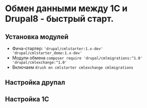 # Обмен данными между 1С и Drupal8 - быстрый старт.

## Установка модулей
* Фича-стартер: `'drupal/cmlstarter:1.x-dev' 'drupal/cmlstarter_demo:1.x-dev'`
* Модули обмена `composer require 'drupal/cmlmigrations:^1.0' 'drupal/cmlexchange:^1.0'`
* Включаем `drush en cmlstarter cmlexchange cmlmigrations`
## Настройка друпал

## Настройка 1С

